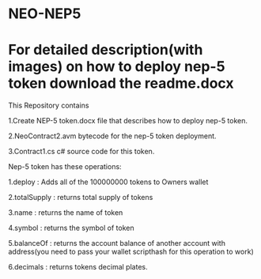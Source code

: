 # NEO-NEP5

# For  detailed description(with images) on how to deploy nep-5 token download the readme.docx

This Repository contains 

1.Create NEP-5 token.docx file that describes how to deploy nep-5 token.

2.NeoContract2.avm bytecode for the nep-5 token deployment.

3.Contract1.cs c# source code for this token.

Nep-5 token has these operations:

1.deploy : Adds all of the 100000000 tokens to Owners wallet

2.totalSupply : returns total supply of tokens

3.name : returns the name of token

4.symbol : returns the symbol of token

5.balanceOf : returns the account balance of another account with address(you need to pass your wallet scripthash for this 
operation to work)

6.decimals : returns tokens decimal plates.
